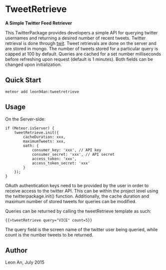 # TweetRetrieve

**A Simple Twitter Feed Retriever**

This TwitterPackage provides developers a simple API for querying twitter usernames and returning a desired number of recent tweets. Twitter retrieval is done through [twit](https://github.com/ttezel/twit). Tweet retrievals are done on the server and are stored in mongo.  The number of tweets stored for a particular query is capped at 100 by default. Queries are cached for a set number milliseconds before refreshing upon request (default is 1 minutes). Both fields can be changed upon initialization. 

## Quick Start

```meteor add leon94an:tweetretrieve```

## Usage

On the Server-side:
```
if (Meteor.isServer) {
    tweetRetrieve.init({
        cacheDuration: xxx,
        maximumTweets: xxx,
        oath: {
            consumer_key: 'xxx', // API key
            consumer_secret: 'xxx', // API secret
            access_token: 'xxx',
            access_token_secret: 'xxx'
        }
    });
}
```
OAuth authentication keys need to be provided by the user in order to receive access to the twitter API. This can be within the project level using the twitterpackage.init() function. Additionally, the cache duration and maximum number of stored tweets for queries can be modified. 

Queries can be returned by calling the tweetRetrieve template as such:
```
{{>tweetRetrieve query="VICE" count=5}}
```
The query field is the screen name of the twitter user being queried, while count is the number tweets to be returned.

## Author
Leon An, July 2015